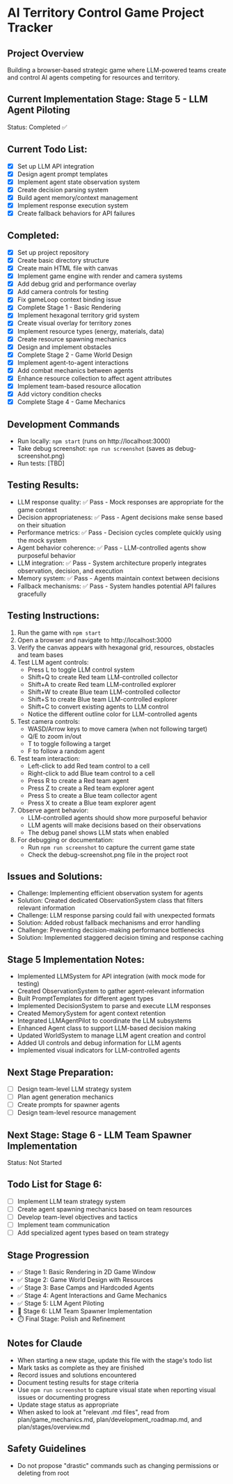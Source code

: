 # AI Territory Control Game Project Tracker

## Project Overview
Building a browser-based strategic game where LLM-powered teams create and control AI agents competing for resources and territory.

## Current Implementation Stage: Stage 5 - LLM Agent Piloting
Status: Completed ✅

## Current Todo List:
- [x] Set up LLM API integration
- [x] Design agent prompt templates
- [x] Implement agent state observation system
- [x] Create decision parsing system
- [x] Build agent memory/context management
- [x] Implement response execution system
- [x] Create fallback behaviors for API failures

## Completed:
- [x] Set up project repository
- [x] Create basic directory structure
- [x] Create main HTML file with canvas
- [x] Implement game engine with render and camera systems
- [x] Add debug grid and performance overlay
- [x] Add camera controls for testing
- [x] Fix gameLoop context binding issue
- [x] Complete Stage 1 - Basic Rendering
- [x] Implement hexagonal territory grid system
- [x] Create visual overlay for territory zones
- [x] Implement resource types (energy, materials, data)
- [x] Create resource spawning mechanics
- [x] Design and implement obstacles
- [x] Complete Stage 2 - Game World Design
- [x] Implement agent-to-agent interactions
- [x] Add combat mechanics between agents
- [x] Enhance resource collection to affect agent attributes
- [x] Implement team-based resource allocation
- [x] Add victory condition checks
- [x] Complete Stage 4 - Game Mechanics

## Development Commands
- Run locally: `npm start` (runs on http://localhost:3000)
- Take debug screenshot: `npm run screenshot` (saves as debug-screenshot.png)
- Run tests: [TBD]

## Testing Results:
- LLM response quality: ✅ Pass - Mock responses are appropriate for the game context
- Decision appropriateness: ✅ Pass - Agent decisions make sense based on their situation
- Performance metrics: ✅ Pass - Decision cycles complete quickly using the mock system
- Agent behavior coherence: ✅ Pass - LLM-controlled agents show purposeful behavior
- LLM integration: ✅ Pass - System architecture properly integrates observation, decision, and execution
- Memory system: ✅ Pass - Agents maintain context between decisions
- Fallback mechanisms: ✅ Pass - System handles potential API failures gracefully

## Testing Instructions:
1. Run the game with `npm start`
2. Open a browser and navigate to http://localhost:3000
3. Verify the canvas appears with hexagonal grid, resources, obstacles and team bases
4. Test LLM agent controls:
   - Press L to toggle LLM control system
   - Shift+Q to create Red team LLM-controlled collector
   - Shift+A to create Red team LLM-controlled explorer
   - Shift+W to create Blue team LLM-controlled collector
   - Shift+S to create Blue team LLM-controlled explorer
   - Shift+C to convert existing agents to LLM control
   - Notice the different outline color for LLM-controlled agents
5. Test camera controls:
   - WASD/Arrow keys to move camera (when not following target)
   - Q/E to zoom in/out
   - T to toggle following a target
   - F to follow a random agent
6. Test team interaction:
   - Left-click to add Red team control to a cell
   - Right-click to add Blue team control to a cell
   - Press R to create a Red team agent
   - Press Z to create a Red team explorer agent
   - Press S to create a Blue team collector agent
   - Press X to create a Blue team explorer agent
7. Observe agent behavior:
   - LLM-controlled agents should show more purposeful behavior
   - LLM agents will make decisions based on their observations
   - The debug panel shows LLM stats when enabled
8. For debugging or documentation:
   - Run `npm run screenshot` to capture the current game state
   - Check the debug-screenshot.png file in the project root

## Issues and Solutions:
- Challenge: Implementing efficient observation system for agents
- Solution: Created dedicated ObservationSystem class that filters relevant information
- Challenge: LLM response parsing could fail with unexpected formats
- Solution: Added robust fallback mechanisms and error handling
- Challenge: Preventing decision-making performance bottlenecks
- Solution: Implemented staggered decision timing and response caching

## Stage 5 Implementation Notes:
- Implemented LLMSystem for API integration (with mock mode for testing)
- Created ObservationSystem to gather agent-relevant information
- Built PromptTemplates for different agent types
- Implemented DecisionSystem to parse and execute LLM responses
- Created MemorySystem for agent context retention
- Integrated LLMAgentPilot to coordinate the LLM subsystems
- Enhanced Agent class to support LLM-based decision making
- Updated WorldSystem to manage LLM agent creation and control
- Added UI controls and debug information for LLM agents
- Implemented visual indicators for LLM-controlled agents

## Next Stage Preparation:
- [ ] Design team-level LLM strategy system
- [ ] Plan agent generation mechanics
- [ ] Create prompts for spawner agents
- [ ] Design team-level resource management

## Next Stage: Stage 6 - LLM Team Spawner Implementation
Status: Not Started

## Todo List for Stage 6:
- [ ] Implement LLM team strategy system
- [ ] Create agent spawning mechanics based on team resources
- [ ] Develop team-level objectives and tactics
- [ ] Implement team communication
- [ ] Add specialized agent types based on team strategy

## Stage Progression
- ✅ Stage 1: Basic Rendering in 2D Game Window
- ✅ Stage 2: Game World Design with Resources
- ✅ Stage 3: Base Camps and Hardcoded Agents
- ✅ Stage 4: Agent Interactions and Game Mechanics
- ✅ Stage 5: LLM Agent Piloting
- 🔄 Stage 6: LLM Team Spawner Implementation
- ⏱️ Final Stage: Polish and Refinement

## Notes for Claude
- When starting a new stage, update this file with the stage's todo list
- Mark tasks as complete as they are finished
- Record issues and solutions encountered
- Document testing results for stage criteria
- Use `npm run screenshot` to capture visual state when reporting visual issues or documenting progress
- Update stage status as appropriate
- When asked to look at "relevant .md files", read from plan/game_mechanics.md, plan/development_roadmap.md, and plan/stages/overview.md

## Safety Guidelines
- Do not propose "drastic" commands such as changing permissions or deleting from root
